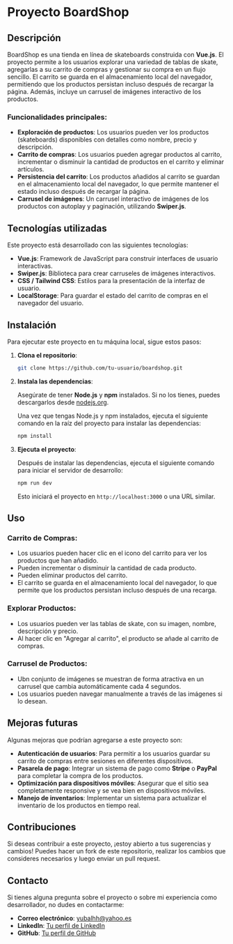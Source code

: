 # Proyecto BoardShop

## Descripción

BoardShop es una tienda en línea de skateboards construida con **Vue.js**. El proyecto permite a los usuarios explorar una variedad de tablas de skate, agregarlas a su carrito de compras y gestionar su compra en un flujo sencillo. El carrito se guarda en el almacenamiento local del navegador, permitiendo que los productos persistan incluso después de recargar la página. Además, incluye un carrusel de imágenes interactivo de los productos.

### Funcionalidades principales:

- **Exploración de productos**: Los usuarios pueden ver los productos (skateboards) disponibles con detalles como nombre, precio y descripción.
- **Carrito de compras**: Los usuarios pueden agregar productos al carrito, incrementar o disminuir la cantidad de productos en el carrito y eliminar artículos.
- **Persistencia del carrito**: Los productos añadidos al carrito se guardan en el almacenamiento local del navegador, lo que permite mantener el estado incluso después de recargar la página.
- **Carrusel de imágenes**: Un carrusel interactivo de imágenes de los productos con autoplay y paginación, utilizando **Swiper.js**.

## Tecnologías utilizadas

Este proyecto está desarrollado con las siguientes tecnologías:

- **Vue.js**: Framework de JavaScript para construir interfaces de usuario interactivas.
- **Swiper.js**: Biblioteca para crear carruseles de imágenes interactivos.
- **CSS / Tailwind CSS**: Estilos para la presentación de la interfaz de usuario.
- **LocalStorage**: Para guardar el estado del carrito de compras en el navegador del usuario.

## Instalación

Para ejecutar este proyecto en tu máquina local, sigue estos pasos:

1. **Clona el repositorio**:

   ```bash
   git clone https://github.com/tu-usuario/boardshop.git
   ```

2. **Instala las dependencias**:

   Asegúrate de tener **Node.js** y **npm** instalados. Si no los tienes, puedes descargarlos desde [nodejs.org](https://nodejs.org/).

   Una vez que tengas Node.js y npm instalados, ejecuta el siguiente comando en la raíz del proyecto para instalar las dependencias:

   ```bash
   npm install
   ```

3. **Ejecuta el proyecto**:

   Después de instalar las dependencias, ejecuta el siguiente comando para iniciar el servidor de desarrollo:

   ```bash
   npm run dev
   ```

   Esto iniciará el proyecto en `http://localhost:3000` o una URL similar.

## Uso

### **Carrito de Compras**:

- Los usuarios pueden hacer clic en el icono del carrito para ver los productos que han añadido.
- Pueden incrementar o disminuir la cantidad de cada producto.
- Pueden eliminar productos del carrito.
- El carrito se guarda en el almacenamiento local del navegador, lo que permite que los productos persistan incluso después de una recarga.

### **Explorar Productos**:

- Los usuarios pueden ver las tablas de skate, con su imagen, nombre, descripción y precio.
- Al hacer clic en "Agregar al carrito", el producto se añade al carrito de compras.

### **Carrusel de Productos**:

- Ubn conjunto de imágenes se muestran de forma atractiva en un carrusel que cambia automáticamente cada 4 segundos.
- Los usuarios pueden navegar manualmente a través de las imágenes si lo desean.

## Mejoras futuras

Algunas mejoras que podrían agregarse a este proyecto son:

- **Autenticación de usuarios**: Para permitir a los usuarios guardar su carrito de compras entre sesiones en diferentes dispositivos.
- **Pasarela de pago**: Integrar un sistema de pago como **Stripe** o **PayPal** para completar la compra de los productos.
- **Optimización para dispositivos móviles**: Asegurar que el sitio sea completamente responsive y se vea bien en dispositivos móviles.
- **Manejo de inventarios**: Implementar un sistema para actualizar el inventario de los productos en tiempo real.

## Contribuciones

Si deseas contribuir a este proyecto, ¡estoy abierto a tus sugerencias y cambios! Puedes hacer un fork de este repositorio, realizar los cambios que consideres necesarios y luego enviar un pull request.

## Contacto

Si tienes alguna pregunta sobre el proyecto o sobre mi experiencia como desarrollador, no dudes en contactarme:

- **Correo electrónico**: yubalhh@yahoo.es
- **LinkedIn**: [Tu perfil de LinkedIn](https://www.linkedin.com/in/yubal-hormiga/)
- **GitHub**: [Tu perfil de GitHub](https://github.com/YubalHormiga)
